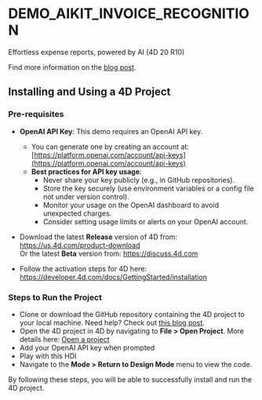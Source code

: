 # DEMO_AIKIT_INVOICE_RECOGNITION

Effortless expense reports, powered by AI  (4D 20 R10)

Find more information on the [blog post](https://blog.4d.com/showcase-smart-expense-reporting-with-ai).

## Installing and Using a 4D Project

### Pre-requisites

* **OpenAI API Key**: This demo requires an OpenAI API key.  
  - You can generate one by creating an account at: [https://platform.openai.com/account/api-keys](https://platform.openai.com/account/api-keys)  
  - **Best practices for API key usage**:
    - Never share your key publicly (e.g., in GitHub repositories).
    - Store the key securely (use environment variables or a config file not under version control).
    - Monitor your usage on the OpenAI dashboard to avoid unexpected charges.
    - Consider setting usage limits or alerts on your OpenAI account.

* Download the latest **Release** version of 4D from: https://us.4d.com/product-download  
  Or the latest **Beta** version from: https://discuss.4d.com  
* Follow the activation steps for 4D here: https://developer.4d.com/docs/GettingStarted/installation  

### Steps to Run the Project

* Clone or download the GitHub repository containing the 4D project to your local machine. Need help? Check out [this blog post](https://blog.4d.com/github-4d-depot/).
* Open the 4D project in 4D by navigating to **File > Open Project**. More details here: [Open a project](https://developer.4d.com/docs/GettingStarted/creating#opening-a-project)
* Add your OpenAI API key when prompted
* Play with this HDI
* Navigate to the **Mode > Return to Design Mode** menu to view the code.

By following these steps, you will be able to successfully install and run the 4D project.
